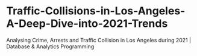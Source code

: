 # Traffic-Collisions-in-Los-Angeles-A-Deep-Dive-into-2021-Trends
Analysing Crime, Arrests and Traffic Collision in Los Angeles during 2021 | Database &amp; Analytics Programming
